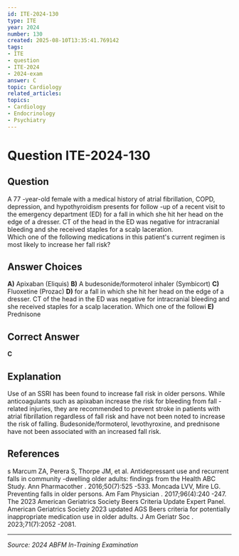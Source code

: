 ```yaml
---
id: ITE-2024-130
type: ITE
year: 2024
number: 130
created: 2025-08-10T13:35:41.769142
tags:
- ITE
- question
- ITE-2024
- 2024-exam
answer: C
topic: Cardiology
related_articles:
topics:
- Cardiology
- Endocrinology
- Psychiatry
---
```


# Question ITE-2024-130

## Question
A 77 -year-old female with a medical history of atrial fibrillation, COPD, depression, and 
hypothyroidism presents for follow -up of a recent visit to the emergency department (ED) for a fall in 
which she hit her head on the edge of a dresser. CT of the head in the ED was negative for 
intracranial bleeding and she received staples for a scalp laceration.  
Which one of the following medications in this patient's current regimen is most likely to increase her 
fall risk?

## Answer Choices
**A)** Apixaban (Eliquis)
**B)** A budesonide/formoterol inhaler (Symbicort)
**C)** Fluoxetine (Prozac)
**D)** for a fall in which she hit her head on the edge of a dresser. CT of the head in the ED was negative for intracranial bleeding and she received staples for a scalp laceration. Which one of the followi
**E)** Prednisone

## Correct Answer
**C**

## Explanation
Use of an SSRI has been found to increase fall risk in older persons. While anticoagulants such as apixaban increase the risk for bleeding from fall -related injuries, they are recommended to prevent stroke in patients with atrial fibrillation regardless of fall risk and have not been noted to increase the risk of falling. Budesonide/formoterol, levothyroxine, and prednisone have not been associated with an increased fall risk.

## References
s Marcum ZA, Perera S, Thorpe JM, et al. Antidepressant use and recurrent falls in community -dwelling older adults: findings from the Health ABC Study. Ann Pharmacother . 2016;50(7):525 -533. Moncada LVV, Mire LG. Preventing falls in older persons. Am Fam Physician . 2017;96(4):240 -247. The 2023 American Geriatrics Society Beers Criteria Update Expert Panel. American Geriatrics Society 2023 updated AGS Beers criteria for potentially inappropriate medication use in older adults. J Am Geriatr Soc . 2023;71(7):2052 -2081.

---
*Source: 2024 ABFM In-Training Examination*